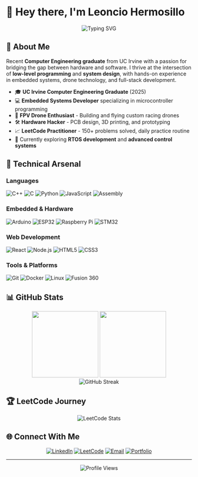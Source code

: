 # 👋 Hey there, I'm Leoncio Hermosillo

<div align="center">
  <img src="https://readme-typing-svg.herokuapp.com?font=Fira+Code&weight=500&size=24&pause=1000&color=00FF88&center=true&vCenter=true&width=600&lines=Computer+Engineering+Graduate;Embedded+Systems+Enthusiast;FPV+Drone+Pilot;Full-Stack+Developer;Hardware+%2B+Software+Integration" alt="Typing SVG" />
</div>

## 🚀 About Me

Recent **Computer Engineering graduate** from UC Irvine with a passion for bridging the gap between hardware and software. I thrive at the intersection of **low-level programming** and **system design**, with hands-on experience in embedded systems, drone technology, and full-stack development.

- 🎓 **UC Irvine Computer Engineering Graduate** (2025)
- 💻 **Embedded Systems Developer** specializing in microcontroller programming
- 🚁 **FPV Drone Enthusiast** - Building and flying custom racing drones
- 🛠️ **Hardware Hacker** - PCB design, 3D printing, and prototyping
- 📈 **LeetCode Practitioner** - 150+ problems solved, daily practice routine
- 🌱 Currently exploring **RTOS development** and **advanced control systems**

## 🔧 Technical Arsenal

### **Languages**
![C++](https://img.shields.io/badge/C++-00599C?style=for-the-badge&logo=c%2B%2B&logoColor=white)
![C](https://img.shields.io/badge/C-A8B9CC?style=for-the-badge&logo=c&logoColor=black)
![Python](https://img.shields.io/badge/Python-3776AB?style=for-the-badge&logo=python&logoColor=white)
![JavaScript](https://img.shields.io/badge/JavaScript-F7DF1E?style=for-the-badge&logo=javascript&logoColor=black)
![Assembly](https://img.shields.io/badge/Assembly-525252?style=for-the-badge&logo=assemblyscript&logoColor=white)

### **Embedded & Hardware**
![Arduino](https://img.shields.io/badge/Arduino-00979D?style=for-the-badge&logo=arduino&logoColor=white)
![ESP32](https://img.shields.io/badge/ESP32-E7352C?style=for-the-badge&logo=espressif&logoColor=white)
![Raspberry Pi](https://img.shields.io/badge/Raspberry%20Pi-A22846?style=for-the-badge&logo=raspberry-pi&logoColor=white)
![STM32](https://img.shields.io/badge/STM32-03234B?style=for-the-badge&logo=stmicroelectronics&logoColor=white)

### **Web Development**
![React](https://img.shields.io/badge/React-20232A?style=for-the-badge&logo=react&logoColor=61DAFB)
![Node.js](https://img.shields.io/badge/Node.js-43853D?style=for-the-badge&logo=node.js&logoColor=white)
![HTML5](https://img.shields.io/badge/HTML5-E34F26?style=for-the-badge&logo=html5&logoColor=white)
![CSS3](https://img.shields.io/badge/CSS3-1572B6?style=for-the-badge&logo=css3&logoColor=white)

### **Tools & Platforms**
![Git](https://img.shields.io/badge/Git-F05032?style=for-the-badge&logo=git&logoColor=white)
![Docker](https://img.shields.io/badge/Docker-2496ED?style=for-the-badge&logo=docker&logoColor=white)
![Linux](https://img.shields.io/badge/Linux-FCC624?style=for-the-badge&logo=linux&logoColor=black)
![Fusion 360](https://img.shields.io/badge/Fusion%20360-FF6D00?style=for-the-badge&logo=autodesk&logoColor=white)

## 📊 GitHub Stats

<div align="center">
  <img height="180em" src="https://github-readme-stats.vercel.app/api?username=LeoHerms&show_icons=true&theme=tokyonight&include_all_commits=true&count_private=true"/>
  <img height="180em" src="https://github-readme-stats.vercel.app/api/top-langs/?username=LeoHerms&layout=compact&langs_count=7&theme=tokyonight"/>
</div>

<div align="center">
  <img src="https://github-readme-streak-stats.herokuapp.com/?user=LeoHerms&theme=tokyonight" alt="GitHub Streak" />
</div>

## 🏆 LeetCode Journey

<div align="center">
  <img src="https://leetcard.jacoblin.cool/leoncioh?theme=dark&font=Fira%20Code&ext=heatmap" alt="LeetCode Stats"/>
</div>

## 🌐 Connect With Me

<div align="center">

[![LinkedIn](https://img.shields.io/badge/LinkedIn-0077B5?style=for-the-badge&logo=linkedin&logoColor=white)](https://www.linkedin.com/in/leoncio-hermosillo-0a385a221/)
[![LeetCode](https://img.shields.io/badge/LeetCode-FFA116?style=for-the-badge&logo=leetcode&logoColor=black)](https://leetcode.com/leoncioh)
[![Email](https://img.shields.io/badge/Email-D14836?style=for-the-badge&logo=gmail&logoColor=white)](mailto:hermosilloleoncio@gmail.com)
[![Portfolio](https://img.shields.io/badge/Portfolio-FF5722?style=for-the-badge&logo=google-chrome&logoColor=white)](https://leoherms.github.io)

</div>

---

<div align="center">
  <img src="https://komarev.com/ghpvc/?username=LeoHerms&color=00ff88&style=for-the-badge" alt="Profile Views" />
</div>
